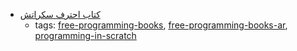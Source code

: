 * [كتاب احترف سكراتش](http://www.ev-center.com/uploads/2/1/2/6/21261678/scratch.pdf)
    * tags: [free-programming-books](../tags/free-programming-books.md), [free-programming-books-ar](../tags/free-programming-books-ar.md), [programming-in-scratch](../tags/programming-in-scratch.md)
